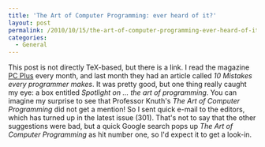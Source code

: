 ```yaml
---
title: 'The Art of Computer Programming: ever heard of it?'
layout: post
permalink: /2010/10/15/the-art-of-computer-programming-ever-heard-of-it/
categories:
  - General
---
```

This post is not directly TeX-based, but there is a link. I read the magazine [PC Plus](http://pcplus.techradar.com/) every month, and last month they had an article called _10 Mistakes every programmer makes_. It was pretty good, but one thing really caught my eye: a box entitled _Spotlight on ... the art of programming_. You can imagine my surprise to see that Professor Knuth's _The Art of Computer Programming_ did not get a mention! So I sent quick e-mail to the editors, which has turned up in the latest issue (301). That's not to say that the other suggestions were bad, but a quick Google search pops up _The Art of Computer Programming_ as hit number one, so I'd expect it to get a look-in.
